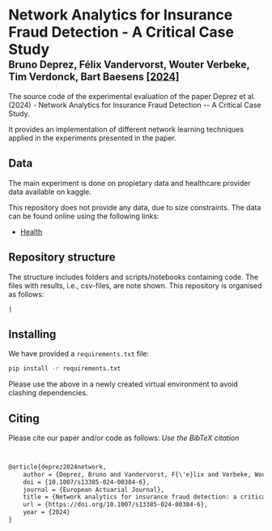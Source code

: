 # Network Analytics for Insurance Fraud Detection - A Critical Case Study </br><sub><sub> Bruno Deprez, Félix Vandervorst, Wouter Verbeke, Tim Verdonck, Bart Baesens [[2024]](https://link.springer.com/article/10.1007/s13385-024-00384-6)</sub></sub>

The source code of the experimental evaluation of the paper Deprez et al. (2024) - Network Analytics for Insurance Fraud Detection -- A Critical Case Study.

It provides an implementation of different network learning techniques applied in the experiments presented in the paper.

## Data
The main experiment is done on propietary data and healthcare provider data available on kaggle. 

This repository does not provide any data, due to size constraints. The data can be found online using the following links:
- [Health](https://www.kaggle.com/datasets/rohitrox/healthcare-provider-fraud-detection-analysis)

## Repository structure
The structure includes folders and scripts/notebooks containing code. The files with results, i.e., csv-files, are note shown.
This repository is organised as follows:
```bash
|
```

## Installing
We have provided a `requirements.txt` file:
```bash
pip install -r requirements.txt
```
Please use the above in a newly created virtual environment to avoid clashing dependencies.

## Citing
Please cite our paper and/or code as follows:
*Use the BibTeX citation*

```tex


@article{deprez2024network,
	author = {Deprez, Bruno and Vandervorst, F{\'e}lix and Verbeke, Wouter and Verdonck, Tim and Baesens, Bart},
	doi = {10.1007/s13385-024-00384-6},
	journal = {European Actuarial Journal},
	title = {Network analytics for insurance fraud detection: a critical case study},
	url = {https://doi.org/10.1007/s13385-024-00384-6},
	year = {2024}
}
```

